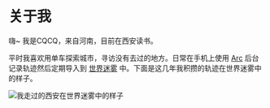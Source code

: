 # 关于我


嗨~ 我是CQCQ，来自河南，目前在西安读书。

平时我喜欢用单车探索城市，寻访没有去过的地方。日常在手机上使用 [Arc](https://apps.apple.com/app/arc-app-location-activity/id1063151918) 后台记录轨迹然后定期导入到 [世界迷雾](https://apps.apple.com/app/fog-of-world/id505367096) 中。下面是这几年我积攒的轨迹在世界迷雾中的样子。

![我走过的西安在世界迷雾中的样子](https://image.assets.xuchunqiu.com/img/2023/09/BUVJnO.png)
